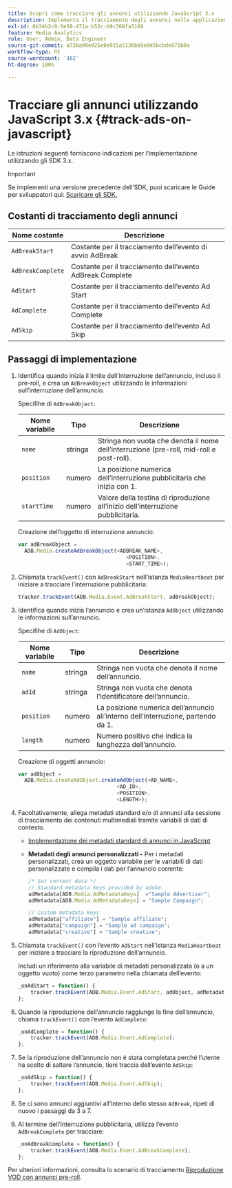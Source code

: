 ```yaml
---
title: Scopri come tracciare gli annunci utilizzando JavaScript 3.x
description: Implementa il tracciamento degli annunci nelle applicazioni browser (JS) utilizzando l’SDK per contenuti multimediali.
exl-id: 6b34b2c0-5e50-471a-b52c-b9c760fa3169
feature: Media Analytics
role: User, Admin, Data Engineer
source-git-commit: a73ba98e025e0a915a5136bb9e0d5bcbde875b0a
workflow-type: ht
source-wordcount: '362'
ht-degree: 100%

---
```


# Tracciare gli annunci utilizzando JavaScript 3.x {#track-ads-on-javascript}

Le istruzioni seguenti forniscono indicazioni per l’implementazione utilizzando gli SDK 3.x.

>[!IMPORTANT]
>
>Se implementi una versione precedente dell’SDK, puoi scaricare le Guide per sviluppatori qui: [Scaricare gli SDK.](/help/getting-started/download-sdks.md)

## Costanti di tracciamento degli annunci

| Nome costante | Descrizione   |
|---|---|
| `AdBreakStart` | Costante per il tracciamento dell’evento di avvio AdBreak |
| `AdBreakComplete` | Costante per il tracciamento dell’evento AdBreak Complete |
| `AdStart` | Costante per il tracciamento dell’evento Ad Start |
| `AdComplete` | Costante per il tracciamento dell’evento Ad Complete |
| `AdSkip` | Costante per il tracciamento dell’evento Ad Skip |

## Passaggi di implementazione

1. Identifica quando inizia il limite dell’interruzione dell’annuncio, incluso il pre-roll, e crea un `AdBreakObject` utilizzando le informazioni sull’interruzione dell’annuncio.

   Specifihe di `AdBreakObject`:

   | Nome variabile | Tipo | Descrizione |
   | --- | --- | --- |
   | `name` | stringa | Stringa non vuota che denota il nome dell’interruzione (pre-roll, mid-roll e post-roll). |
   | `position` | numero | La posizione numerica dell’interruzione pubblicitaria che inizia con 1. |
   | `startTime` | numero | Valore della testina di riproduzione all’inizio dell’interruzione pubblicitaria. |

   Creazione dell’oggetto di interruzione annuncio:

   ```js
   var adBreakObject =
     ADB.Media.createAdBreakObject(<ADBREAK_NAME>,
                                      <POSITION>,
                                      <START_TIME>);
   ```

1. Chiamata `trackEvent()` con `AdBreakStart` nell’istanza `MediaHeartbeat` per iniziare a tracciare l’interruzione pubblicitaria:

   ```js
   tracker.trackEvent(ADB.Media.Event.AdBreakStart, adBreakObject);
   ```

1. Identifica quando inizia l’annuncio e crea un’istanza `AdObject` utilizzando le informazioni sull’annuncio.

   Specifihe di `AdObject`:

   | Nome variabile | Tipo | Descrizione |
   | --- | --- | --- |
   | `name` | stringa | Stringa non vuota che denota il nome dell’annuncio. |
   | `adId` | stringa | Stringa non vuota che denota l’identificatore dell’annuncio. |
   | `position` | numero | La posizione numerica dell’annuncio all’interno dell’interruzione, partendo da 1. |
   | `length` | numero | Numero positivo che indica la lunghezza dell’annuncio. |

   Creazione di oggetti annuncio:

   ```js
   var adObject =
     ADB.Media.createAdObject.createAdObject(<AD_NAME>,
                                   <AD_ID>,
                                   <POSITION>,
                                   <LENGTH>);
   ```

1. Facoltativamente, allega metadati standard e/o di annunci alla sessione di tracciamento dei contenuti multimediali tramite variabili di dati di contesto.

   * [Implementazione dei metadati standard di annunci in JavaScript](/help/use-cases/track-ads/impl-std-ad-metadata/impl-std-ad-md-js/impl-std-ad-metadata-js3.md)
   * **Metadati degli annunci personalizzati -** Per i metadati personalizzati, crea un oggetto variabile per le variabili di dati personalizzate e compila i dati per l’annuncio corrente:

      ```js
      /* Set context data */
      // Standard metadata keys provided by adobe.
      adMetadata[ADB.Media.AdMetadataKeys]  ="Sample Advertiser";
      adMetadata[ADB.Media.AdMetadataKeys] = "Sample Campaign";
      
      // Custom metadata keys
      adMetadata["affiliate"] = "Sample affiliate";
      adMetadata["campaign"] = "Sample ad campaign";
      adMetadata["creative"] = "Sample creative";
      ```

1. Chiamata `trackEvent()` con l’evento `AdStart` nell’istanza `MediaHeartbeat` per iniziare a tracciare la riproduzione dell’annuncio.

   Includi un riferimento alla variabile di metadati personalizzata (o a un oggetto vuoto) come terzo parametro nella chiamata dell’evento:

   ```js
   _onAdStart = function() {
       tracker.trackEvent(ADB.Media.Event.AdStart, adObject, adMetadata);
   };
   ```

1. Quando la riproduzione dell’annuncio raggiunge la fine dell’annuncio, chiama `trackEvent()` con l’evento `AdComplete`:

   ```js
   _onAdComplete = function() {
       tracker.trackEvent(ADB.Media.Event.AdComplete);
   };
   ```

1. Se la riproduzione dell’annuncio non è stata completata perché l’utente ha scelto di saltare l’annuncio, tieni traccia dell’evento `AdSkip`:

   ```js
   _onAdSkip = function() {
       tracker.trackEvent(ADB.Media.Event.AdSkip);
   };
   ```

1. Se ci sono annunci aggiuntivi all’interno dello stesso `AdBreak`, ripeti di nuovo i passaggi da 3 a 7.
1. Al termine dell’interruzione pubblicitaria, utilizza l’evento `AdBreakComplete` per tracciare:

   ```js
   _onAdBreakComplete = function() {
       tracker.trackEvent(ADB.Media.Event.AdBreakComplete);
   };
   ```

Per ulteriori informazioni, consulta lo scenario di tracciamento [Riproduzione VOD con annunci pre-roll](/help/use-cases/tracking-scenarios/vod-preroll-ads.md).
